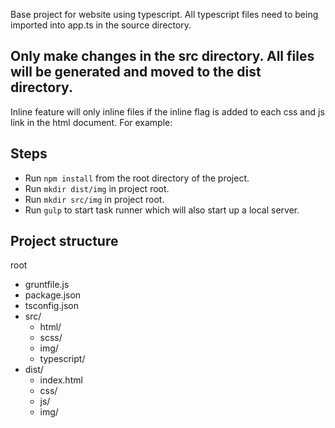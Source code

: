 Base project for website using typescript. All typescript files need to being imported into app.ts in the source directory. 

## Only make changes in the src directory.  All files will be generated and moved to the dist directory.  

Inline feature will only inline files if the inline flag is added to each css and js link in the html document. For example:     <link rel="stylesheet" type="text/css" href="css/app.css" inline >


## Steps
* Run `npm install` from the root directory of the project.
* Run `mkdir dist/img` in project root.
* Run `mkdir src/img` in project root.
* Run `gulp` to start task runner which will also start up a local server. 

## Project structure
root
* gruntfile.js
* package.json
* tsconfig.json
* src/
  * html/
  * scss/
  * img/
  * typescript/
* dist/
  * index.html
  * css/
  * js/
  * img/

     
